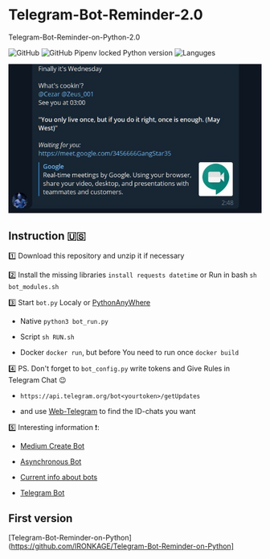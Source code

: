 # Telegram-Bot-Reminder-2.0
Telegram-Bot-Reminder-on-Python-2.0


![GitHub](https://img.shields.io/github/license/IRONKAGE/Telegram-Bot-Reminder-2.0?style=plastic) ![GitHub Pipenv locked Python version](https://img.shields.io/github/pipenv/locked/python-version/IRONKAGE/Telegram-Bot-Reminder-2.0?style=plastic) ![Languges](https://img.shields.io/github/languages/count/IRONKAGE/Telegram-Bot-Reminder-2.0?style=plastic)

![BotInAction](https://github.com/IRONKAGE/Telegram-Bot-Reminder-2.0/blob/master/BotInAction.jpg)

## Instruction :us:

1️⃣ Download this repository and unzip it if necessary

2️⃣ Install the missing libraries `install requests datetime` or Run in bash `sh bot_modules.sh`

3️⃣ Start `bot.py` Localy or [PythonAnyWhere](pythonanywhere.com)

- Native `python3 bot_run.py`

- Script `sh RUN.sh`

- Docker `docker run`, but before You need to run once `docker build`

4️⃣ PS. Don't forget to `bot_сonfig.py` write tokens and Give Rules in Telegram Chat 😉

- `https://api.telegram.org/bot<yourtoken>/getUpdates`

- and use [Web-Telegram](https://web.telegram.org/#/im) to find the ID-chats you want

5️⃣ Interesting information ❗:

- [Medium Create Bot](https://medium.com/@ManHay_Hong/how-to-create-a-telegram-bot-and-send-messages-with-python-4cf314d9fa3e)

- [Asynchronous Bot](https://surik00.gitbooks.io/aiogram-lessons/content/)

- [Current info about bots](https://github.com/python-telegram-bot)

- [Telegram Bot](https://tlgrm.ru/docs/bots)

## First version

[Telegram-Bot-Reminder-on-Python](https://github.com/IRONKAGE/Telegram-Bot-Reminder-on-Python]

